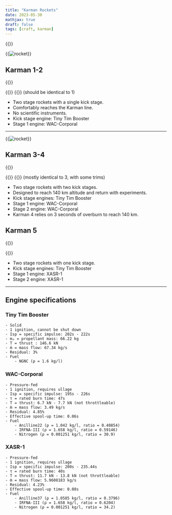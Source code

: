 ```yaml
---
title: "Karman Rockets"
date: 2023-05-30
mathjax: true
draft: false
tags: [craft, karman]
---
```


{{<quote text="Low-tech, two-stage sounding rockets." class="center">}}

{{<image src="/craftfiles/Karman 1.png"
    alt="rocket" maxw="7em" class="right-text">}}
## Karman 1-2
{{<quote text="Made of steel. Heavy, but it will fly." class="dark-3 left">}}

{{<download src="/craftfiles/Karman 1.craft" name="Karman 1">}}
{{<download src="/craftfiles/Karman 2.craft" name="Karman 2">}} (should be identical to 1)

- Two stage rockets with a single kick stage.
- Comfortably reaches the Karman line.
- No scientific instruments.
- Kick stage engine: Tiny Tim Booster
- Stage 1 engine: WAC-Corporal

---

{{<image src="/craftfiles/Karman 3.png"
    alt="rocket" maxw="7em" class="right-text">}}

## Karman 3-4

{{<quote text="Let the autopilot handle the ignition timing." class="dark-3 left">}}

{{<download src="/craftfiles/Karman 3.craft" name="Karman 3">}}
{{<download src="/craftfiles/Karman 4.craft" name="Karman 4">}} (mostly identical to 3, with some trims)

- Two stage rockets with two kick stages.
- Designed to reach 140 km altitude and return with experiments.
- Kick stage engines: Tiny Tim Booster
- Stage 1 engine: WAC-Corporal
- Stage 2 engine: WAC-Corporal
- Karman 4 relies on 3 seconds of overburn to reach 140 km.

## Karman 5

{{<quote text="Now with more efficient and powerful XASR-1 engines." class="dark-3 left">}}

{{<download src="/craftfiles/Karman 5.craft" name="Karman 5">}}

- Two stage rockets with one kick stage.
- Kick stage engines: Tiny Tim Booster
- Stage 1 engine: XASR-1
- Stage 2 engine: XASR-1

---

## Engine specifications

### Tiny Tim Booster
    - Solid
    - 1 ignition, cannot be shut down
    - Isp = specific impulse: 202s - 222s
    - mₚ = propellant mass: 66.22 kg
    - T = thrust : 146.6 kN
    - ṁ = mass flow: 67.34 kg/s
    - Residual: 3%
    - Fuel
        - NGNC (ρ = 1.6 kg/l)

### WAC-Corporal
    - Pressure-fed
    - 1 ignition, requires ullage
    - Isp = specific impulse: 195s - 226s
    - τ = rated burn time: 47s
    - T = thrust: 6.7 kN - 7.7 kN (not throttleable)
    - ṁ = mass flow: 3.49 kg/s
    - Residual: 4.85%
    - Effective spool-up time: 0.06s
    - Fuel
        - Anilline22 (ρ = 1.042 kg/l, ratio = 0.40854)
        - IRFNA-III (ρ = 1.658 kg/l, ratio = 0.59146)
        - Nitrogen (ρ = 0.001251 kg/l, ratio = 30.9)

### XASR-1
    - Pressure-fed
    - 1 ignition, requires ullage
    - Isp = specific impulse: 200s - 235.44s
    - τ = rated burn time: 40s
    - T = thrust: 11.7 kN - 13.8 kN (not throttleable)
    - ṁ = mass flow: 5.9608183 kg/s
    - Residual: 4.23%
    - Effective spool-up time: 0.08s
    - Fuel
        - Anilline37 (ρ = 1.0585 kg/l, ratio = 0.3796)
        - IRFNA-III (ρ = 1.658 kg/l, ratio = 0.6204)
        - Nitrogen (ρ = 0.001251 kg/l, ratio = 34.2)
